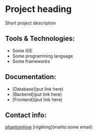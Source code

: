 # Project heading

Short project description

## Tools & Technologies:

- Some IDE
- Some programming language
- Some frameworks

## Documentation:

- [Database](put link here)
- [Backend](put link here)
- [Frontend](put link here)

## Contact info:

[phantomhive](mailto:khetanatulz@gmail.com)
[nigtking](mailto:some email)
